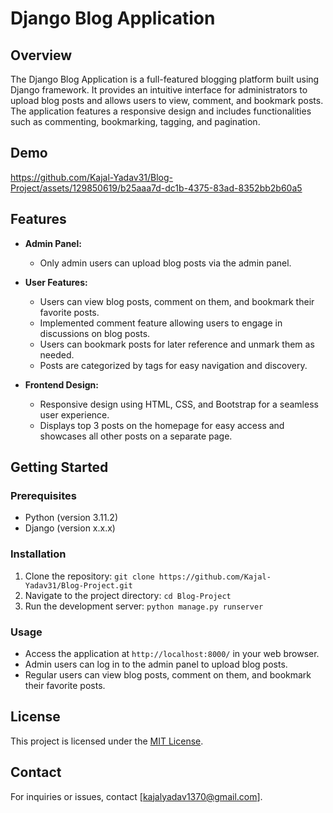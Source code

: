 # Django Blog Application

## Overview

The Django Blog Application is a full-featured blogging platform built using Django framework. It provides an intuitive interface for administrators to upload blog posts and allows users to view, comment, and bookmark posts. The application features a responsive design and includes functionalities such as commenting, bookmarking, tagging, and pagination.

## Demo 
https://github.com/Kajal-Yadav31/Blog-Project/assets/129850619/b25aaa7d-dc1b-4375-83ad-8352bb2b60a5

## Features

- **Admin Panel:**
  - Only admin users can upload blog posts via the admin panel.

- **User Features:**
  - Users can view blog posts, comment on them, and bookmark their favorite posts.
  - Implemented comment feature allowing users to engage in discussions on blog posts.
  - Users can bookmark posts for later reference and unmark them as needed.
  - Posts are categorized by tags for easy navigation and discovery.

- **Frontend Design:**
  - Responsive design using HTML, CSS, and Bootstrap for a seamless user experience.
  - Displays top 3 posts on the homepage for easy access and showcases all other posts on a separate page.

## Getting Started

### Prerequisites
- Python (version 3.11.2)
- Django (version x.x.x)

### Installation
1. Clone the repository: `git clone https://github.com/Kajal-Yadav31/Blog-Project.git`
2. Navigate to the project directory: `cd Blog-Project`
3. Run the development server: `python manage.py runserver`

### Usage
- Access the application at `http://localhost:8000/` in your web browser.
- Admin users can log in to the admin panel to upload blog posts.
- Regular users can view blog posts, comment on them, and bookmark their favorite posts.


## License
This project is licensed under the [MIT License](LICENSE).


## Contact
For inquiries or issues, contact [kajalyadav1370@gmail.com].
